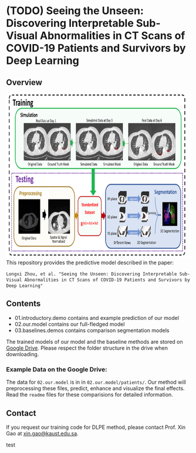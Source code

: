 # (TODO) Seeing the Unseen: Discovering Interpretable Sub-Visual Abnormalities in CT Scans of COVID-19 Patients and Survivors by Deep Learning
## Overview

<div align="center">
  <img src="./resources/main.png" width="800" height="450">
</div>
This repository provides the predictive model described in the paper:

```
Longxi Zhou, et al. "Seeing the Unseen: Discovering Interpretable Sub-Visual Abnormalities in CT Scans of COVID-19 Patients and Survivors by Deep Learning"
```

## Contents
- 01.introductory.demo contains and example prediction of our model
- 02.our.model contains our full-fledged model
- 03.baselines.demos contains comparison segmentation models

The trained models of our model and the baseline methods are stored on [Google Drive](https://drive.google.com/drive/folders/16ZvZfhqMmuF7wqNPKUOntw2P-Mfx5C4l?usp=sharing). Please respect the folder structure in the drive when downloading. 

### Example Data on the Google Drive:
The data for `02.our.model` is in in `02.our.model/patients/`. Our method will preprocessing these files, predict, enhance and visualize the final effects.
Read the `readme` files for these comparisions for detailed information.

## Contact

If you request our training code for DLPE method, please contact Prof. Xin Gao at xin.gao@kaust.edu.sa.

test
